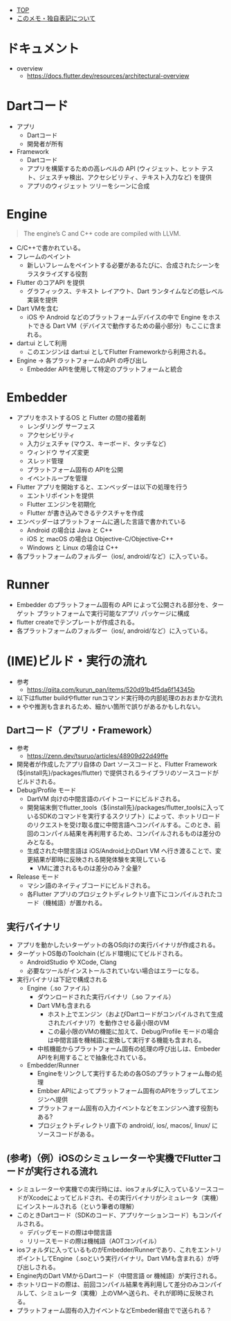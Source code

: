 - [TOP](./README.md)
- [このメモ・独自表記について](../README.md)



# ドキュメント
* overview
    * https://docs.flutter.dev/resources/architectural-overview

# Dartコード
* アプリ
    * Dartコード
    * 開発者が所有
* Framework
    * Dartコード
    * アプリを構築するための高レベルの API (ウィジェット、ヒット テスト、ジェスチャ検出、アクセシビリティ、テキスト入力など) を提供
    * アプリのウィジェット ツリーをシーンに合成

# Engine
> The engine’s C and C++ code are compiled with LLVM. 
* C/C++で書かれている。    
* フレームのペイント
    * 新しいフレームをペイントする必要があるたびに、合成されたシーンをラスタライズする役割
* Flutter のコアAPI を提供
    * グラフィックス、テキスト レイアウト、Dart ランタイムなどの低レベル実装を提供
* Dart VMを含む
    * iOS や Android などのプラットフォームデバイスの中で Engine をホストできる Dart VM（デバイスで動作するための最小部分）もここに含まれる。
* dart:ui として利用
    * このエンジンは dart:ui としてFlutter Frameworkから利用される。
* Engine -> 各プラットフォームのAPI の呼び出し
    * Embedder APIを使用して特定のプラットフォームと統合

# Embedder
* アプリをホストするOS と Flutter の間の接着剤
    * レンダリング サーフェス
    * アクセシビリティ
    * 入力ジェスチャ (マウス、キーボード、タッチなど)
    * ウィンドウ サイズ変更
    * スレッド管理
    * プラットフォーム固有の APIを公開
    * イベントループを管理
* Flutter アプリを開始すると、エンベッダーは以下の処理を行う
    * エントリポイントを提供
    * Flutter エンジンを初期化
    * Flutter が書き込みできるテクスチャを作成
* エンベッダーはプラットフォームに適した言語で書かれている
    * Android の場合は Java と C++
    * iOS と macOS の場合は Objective-C/Objective-C++
    * Windows と Linux の場合は C++ 
* 各プラットフォームのフォルダー（ios/, android/など）に入っている。


# Runner
* Embedder のプラットフォーム固有の API によって公開される部分を、ターゲット プラットフォームで実行可能なアプリ パッケージに構成
* flutter createでテンプレートが作成される。
* 各プラットフォームのフォルダー（ios/, android/など）に入っている。


# (IME)ビルド・実行の流れ
* 参考
    * https://qiita.com/kurun_pan/items/520d91b4f5da6f14345b
* 以下はflutter buildやflutter runコマンド実行時の内部処理のおおまかな流れ
* ※ やや推測も含まれるため、細かい箇所で誤りがあるかもしれない。
## Dartコード（アプリ・Framework）
* 参考
    * https://zenn.dev/tsuruo/articles/48909d22d49ffe
* 開発者が作成したアプリ自体の Dart ソースコードと、Flutter Framework (${install先}/packages/flutter) で提供されるライブラリのソースコードがビルドされる。
* Debug/Profile モード
    * DartVM 向けの中間言語のバイトコードにビルドされる。
    * 開発端末側でflutter_tools（${install先}/packages/flutter_toolsに入っているSDKのコマンドを実行するスクリプト）によって、ホットリロードのリクエストを受け取る度に中間言語へコンパイルする。このとき、前回のコンパイル結果を再利用するため、コンパイルされるものは差分のみとなる。
    * 生成された中間言語は iOS/Android上のDart VM へ行き渡ることで、変更結果が即時に反映される開発体験を実現している
        * VMに渡されるものは差分のみ？全量?
* Release モード
    * マシン語のネイティブコードにビルドされる。
    * 各Flutter アプリのプロジェクトディレクトリ直下にコンパイルされたコード（機械語）が置かれる。
## 実行バイナリ
* アプリを動かしたいターゲットの各OS向けの実行バイナリが作成される。
* ターゲットOS毎のToolchain (ビルド環境)にてビルドされる。
    * AndroidStudio や XCode, Clang 
    * 必要なツールがインストールされていない場合はエラーになる。
* 実行バイナリは下記で構成される
    * Engine（.so ファイル）
        * ダウンロードされた実行バイナリ（.so ファイル）
        * Dart VMも含まれる
            * ホスト上でエンジン（およびDartコードがコンパイルされて生成されたバイナリ?）を動作させる最小限のVM
            * この最小限のVMの機能に加えて、Debug/Profile モードの場合は中間言語を機械語に変換して実行する機能も含まれる。
        * 中核機能からプラットフォーム固有の処理の呼び出しは、Embeder APIを利用することで抽象化されている。
    * Embedder/Runner
        * Engineをリンクして実行するための各OSのプラットフォーム毎の処理
        * Embber APIによってプラットフォーム固有のAPIをラップしてエンジンへ提供
        * プラットフォーム固有の入力イベントなどをエンジンへ渡す役割もある?
        * プロジェクトディレクトリ直下の android/, ios/, macos/, linux/ に ソースコードがある。
## (参考)（例）iOSのシミュレーターや実機でFlutterコードが実行される流れ
* シミュレーターや実機での実行時には、iosフォルダに入っているソースコードがXcodeによってビルドされ、その実行バイナリがシミュレータ（実機）にインストールされる（という筆者の理解）
* このときDartコード（SDKのコード、アプリケーションコード）もコンパイルされる。
    * デバッグモードの際は中間言語
    * リリースモードの際は機械語（AOTコンパイル）
* iosフォルダに入っているものがEmbedder/Runnerであり、これをエントリポイントしてEngine（.soという実行バイナリ。Dart VMも含まれる）が呼び出しされる。
* Engine内のDart VMからDartコード（中間言語 or 機械語）が実行される。
* ホットリロードの際は、前回コンパイル結果を再利用して差分のみコンパイルして、シミュレータ（実機）上のVMへ送られ、それが即時に反映される。
* プラットフォーム固有の入力イベントなどEmbeder経由でで送られる？

